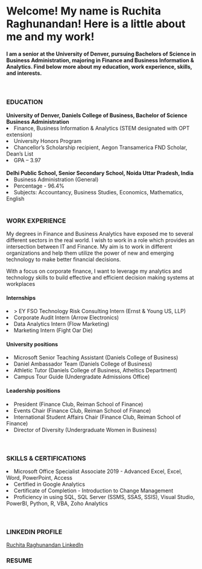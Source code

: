 # Welcome! My name is Ruchita Raghunandan! Here is a little about me and my work!
#### I am a senior at the University of Denver, pursuing Bachelors of Science in Business Administration, majoring in Finance and Business Information & Analytics. Find below more about my education, work experience, skills, and interests.
<br>
<h3> EDUCATION </h3>
<b> University of Denver, Daniels College of Business, Bachelor of Science Business Administration </b>
<li> Finance, Business Information & Analytics (STEM designated with OPT extension) </li>
<li> University Honors Program </li>
<li> Chancellor’s Scholarship recipient, Aegon Transamerica FND Scholar, Dean’s List </li>
<li> GPA – 3.97 </li>
<br>
<b> Delhi Public School, Senior Secondary School, Noida Uttar Pradesh, India </b>
<li> Business Administration (General) </li>
<li> Percentage - 96.4% </li>
<li> Subjects: Accountancy, Business Studies, Economics, Mathematics, English </li>
<br>
<h3> WORK EXPERIENCE </h3>
<p> My degrees in Finance and Business Analytics have exposed me to several different sectors in the real world. I wish to work in a role which provides an intersection between IT and Finance. My aim is to work in different organizations and help them utilize the power of new and emerging technology to make better financial decisions. </p>
<p> With a focus on corporate finance, I want to leverage my analytics and technology skills to build effective and efficient decision making systems at workplaces </p>

<h4> Internships </h4>
<li>> EY FSO Technology Risk Consulting Intern (Ernst & Young US, LLP) </li>
<li> Corporate Audit Intern (Arrow Electronics) </li>
<li> Data Analytics Intern (Flow Marketing) </li>
<li> Marketing Intern (Fight Oar Die) </li>

<h4> University positions </h4>
<li> Microsoft Senior Teaching Assistant (Daniels College of Business) </li>
<li> Daniel Ambassador Team (Daniels College of Business) </li>
<li> Athletic Tutor (Daniels College of Business, Atheltics Department) </li>
<li> Campus Tour Guide (Undergradate Admissions Office) </li>

<h4> Leadership positions </h4>
<li> President (Finance Club, Reiman School of Finance) </li>
<li> Events Chair (Finance Club, Reiman School of Finance) </li>
<li> International Student Affairs Chair (Finance Club, Reiman School of Finance) </li>
<li> Director of Diversity (Undergraduate Women in Business) </li>
<br>
<br>
<h3> SKILLS & CERTIFICATIONS </h3>
<li> Microsoft Office Specialist Associate 2019 - Advanced Excel, Excel, Word, PowerPoint, Access </li>
<li> Certified in Google Analytics </li>
<li> Certificate of Completion - Introduction to Change Management </li>
<li> Proficiency in using SQL, SQL Server (SSMS, SSAS, SSIS), Visual Studio, PowerBI, Python, R, VBA, Zoho Analytics </li>
<br>
<br>
<h3> LINKEDIN PROFILE </h3>
<a href="https://www.linkedin.com/in/ruchita-raghunandan-66ba88193/">Ruchita Raghunandan LinkedIn</a>
<h3> RESUME </h3>
